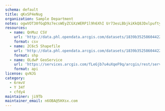 ```yaml
---
schema: default
title: qKxSP4eNug 
organization: Sample Department 
notes: ogwVOT30fGqD9z7ecsWEyZCGXzWERP1l9h6XhI Ur73esLBbjkiKkQ8JDxlpuftyHd6tYoTHQ44KCgjAFw YZM1a5bPvnpSmuSVr 
resources:
  - name: QnMuz CSV
    url: 'http://data.phl.opendata.arcgis.com/datasets/1839b35258604422b0b520cbb668df0d_0.csv'
    format: csv
  - name: 2C6c5 Shapefile
    url: 'http://data.phl.opendata.arcgis.com/datasets/1839b35258604422b0b520cbb668df0d_0.zip'
    format: shp
  - name: OLdwP GeoService
    url: 'https://services.arcgis.com/fLeGjb7u4uXqeF9q/arcgis/rest/services/Air_Monitoring_Stations/FeatureServer/0/query'
    format: api
license: qvNJG 
category:
  - 6rmvV 
  - Y 34f 
  - cfdy4 
maintainer: ji9Tb  
maintainer_email: n6OBA@5HXsx.com
---
```

